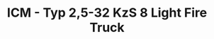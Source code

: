 ---
layout: product
title: "ICM - Typ 2,5-32 KzS 8 Light Fire Truck"
price: "TBA" 
desc: "N/A"
img_path: "/assets/img/ICM35403.jpg"
brand: "N/A"
available: false
special_offer: false
new: false
soon: false
cat: "010000"
subcat: "013600"
subsubcat: "0N/A"
sifra: "ICM35403"
popular: true
---